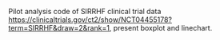 Pilot analysis code of SIRRHF clinical trial data <https://clinicaltrials.gov/ct2/show/NCT04455178?term=SIRRHF&draw=2&rank=1>, present boxplot and linechart.
